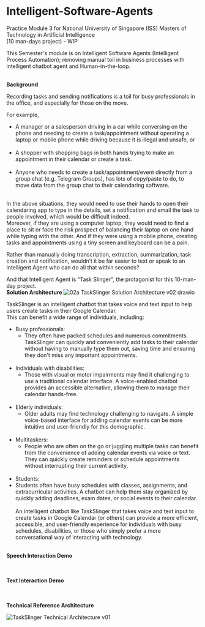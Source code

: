 # Intelligent-Software-Agents
Practice Module 3 for National University of Singapore (ISS) Masters of Technology in Artificial Intelligence
<br>(10 man-days project) - WIP

This Semester's module is on Intelligent Software Agents (Intelligent Process Automation); removing manual toil in business processes with intelligent chatbot agent and Human-in-the-loop.  <br> <br>

**Background**

Recording tasks and sending notifications is a toil for busy professionals in the office, and especially for those on the move. 

For example, 
* A manager or a salesperson driving in a car while conversing on the phone and needing to create a task/appointment without operating a laptop or mobile phone while driving because it is illegal and unsafe, or <br><br>
* A shopper with shopping bags in both hands trying to make an appointment in their calendar or create a task. <br><br>
* Anyone who needs to create a task/appointment/event directly from a group chat (e.g. Telegram Groups), has lots of copy/paste to do, to move data from the group chat to their calendaring software.<br><br>

In the above situations, they would need to use their hands to open their calendaring app to type in the details, set a notification and email the task to people involved, which would be difficult indeed.  
Moreover, if they are using a computer laptop, they would need to find a place to sit or face the risk prospect of balancing their laptop on one hand while typing with the other. And if they were using a mobile phone, creating tasks and appointments using a tiny screen and keyboard can be a pain.

Rather than manually doing transcription, extraction, summarization, task creation and notification, wouldn’t it be far easier to text or speak to an Intelligent Agent who can do all that within seconds?

And that Intelligent Agent is “Task Slinger”, the protagonist for this 10-man-day project.
 <br>
 **Solution Architecture**
![02a TaskSlinger Solution Architecture v02 drawio](https://github.com/atsui888/Intelligent-Software-Agents/assets/18540586/79c24eff-4235-49f3-ae67-5678e3198823)


TaskSlinger is an intelligent chatbot that takes voice and text input to help users create tasks in their Google Calendar. <br>
This can benefit a wide range of individuals, including: <br>
* Busy professionals:
  * They often have packed schedules and numerous commitments. TaskSlinger can quickly and conveniently add tasks to their calendar without having to manually type them out, saving time and ensuring they don't miss any important appointments. <br><br>
* Individuals with disabilities:
  * Those with visual or motor impairments may find it challenging to use a traditional calendar interface. A voice-enabled chatbot provides an accessible alternative, allowing them to manage their calendar hands-free. <br><br>
* Elderly individuals:
  * Older adults may find technology challenging to navigate. A simple voice-based interface for adding calendar events can be more intuitive and user-friendly for this demographic. <br><br>
* Multitaskers:
  * People who are often on the go or juggling multiple tasks can benefit from the convenience of adding calendar events via voice or text. They can quickly create reminders or schedule appointments without interrupting their current activity. <br><br>
* Students:
 * Students often have busy schedules with classes, assignments, and extracurricular activities. A chatbot can help them stay organized by quickly adding deadlines, exam dates, or social events to their calendar.<br> <br>
An intelligent chatbot like TaskSlinger that takes voice and text input to create tasks in Google Calendar (or others) can provide a more efficient, accessible, and user-friendly experience for individuals with busy schedules, disabilities, or those who simply prefer a more conversational way of interacting with technology.<br><br>

**Speech Interaction Demo**


<br><br>
**Text Interaction Demo**

<br><br>
**Technical Reference Architecture**

![TaskSlinger Technical Architecture v01](https://github.com/atsui888/Intelligent-Software-Agents/assets/18540586/f33eebdf-15c5-4988-b9f3-365cf501e596)


